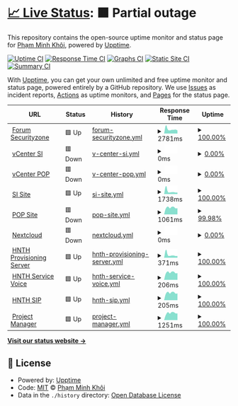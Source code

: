 # [📈 Live Status](https://uptime.securityzone.vn): <!--live status--> **🟧 Partial outage**

This repository contains the open-source uptime monitor and status page for [Phạm Minh Khôi](https://uptime.securityzone.vn/), powered by [Upptime](https://github.com/upptime/upptime).

[![Uptime CI](https://github.com/pmkdrag0n/upptime/workflows/Uptime%20CI/badge.svg)](https://github.com/pmkdrag0n/upptime/actions?query=workflow%3A%22Uptime+CI%22)
[![Response Time CI](https://github.com/pmkdrag0n/upptime/workflows/Response%20Time%20CI/badge.svg)](https://github.com/pmkdrag0n/upptime/actions?query=workflow%3A%22Response+Time+CI%22)
[![Graphs CI](https://github.com/pmkdrag0n/upptime/workflows/Graphs%20CI/badge.svg)](https://github.com/pmkdrag0n/upptime/actions?query=workflow%3A%22Graphs+CI%22)
[![Static Site CI](https://github.com/pmkdrag0n/upptime/workflows/Static%20Site%20CI/badge.svg)](https://github.com/pmkdrag0n/upptime/actions?query=workflow%3A%22Static+Site+CI%22)
[![Summary CI](https://github.com/pmkdrag0n/upptime/workflows/Summary%20CI/badge.svg)](https://github.com/pmkdrag0n/upptime/actions?query=workflow%3A%22Summary+CI%22)

With [Upptime](https://upptime.js.org), you can get your own unlimited and free uptime monitor and status page, powered entirely by a GitHub repository. We use [Issues](https://github.com/pmkdrag0n/upptime/issues) as incident reports, [Actions](https://github.com/pmkdrag0n/upptime/actions) as uptime monitors, and [Pages](https://demo.upptime.js.org) for the status page.

<!--start: status pages-->
<!-- This summary is generated by Upptime (https://github.com/upptime/upptime) -->
<!-- Do not edit this manually, your changes will be overwritten -->
<!-- prettier-ignore -->
| URL | Status | History | Response Time | Uptime |
| --- | ------ | ------- | ------------- | ------ |
| <img alt="" src="https://favicons.githubusercontent.com/securityzone.vn" height="13"> [Forum Securityzone](https://securityzone.vn) | 🟩 Up | [forum-securityzone.yml](https://github.com/pmkdrag0n/upptime/commits/HEAD/history/forum-securityzone.yml) | <details><summary><img alt="Response time graph" src="./graphs/forum-securityzone/response-time-week.png" height="20"> 2781ms</summary><br><a href="https://uptime.securityzone.vn/history/forum-securityzone"><img alt="Response time 2603" src="https://img.shields.io/endpoint?url=https%3A%2F%2Fraw.githubusercontent.com%2Fpmkdrag0n%2Fupptime%2FHEAD%2Fapi%2Fforum-securityzone%2Fresponse-time.json"></a><br><a href="https://uptime.securityzone.vn/history/forum-securityzone"><img alt="24-hour response time 2055" src="https://img.shields.io/endpoint?url=https%3A%2F%2Fraw.githubusercontent.com%2Fpmkdrag0n%2Fupptime%2FHEAD%2Fapi%2Fforum-securityzone%2Fresponse-time-day.json"></a><br><a href="https://uptime.securityzone.vn/history/forum-securityzone"><img alt="7-day response time 2781" src="https://img.shields.io/endpoint?url=https%3A%2F%2Fraw.githubusercontent.com%2Fpmkdrag0n%2Fupptime%2FHEAD%2Fapi%2Fforum-securityzone%2Fresponse-time-week.json"></a><br><a href="https://uptime.securityzone.vn/history/forum-securityzone"><img alt="30-day response time 3077" src="https://img.shields.io/endpoint?url=https%3A%2F%2Fraw.githubusercontent.com%2Fpmkdrag0n%2Fupptime%2FHEAD%2Fapi%2Fforum-securityzone%2Fresponse-time-month.json"></a><br><a href="https://uptime.securityzone.vn/history/forum-securityzone"><img alt="1-year response time 2603" src="https://img.shields.io/endpoint?url=https%3A%2F%2Fraw.githubusercontent.com%2Fpmkdrag0n%2Fupptime%2FHEAD%2Fapi%2Fforum-securityzone%2Fresponse-time-year.json"></a></details> | <details><summary><a href="https://uptime.securityzone.vn/history/forum-securityzone">100.00%</a></summary><a href="https://uptime.securityzone.vn/history/forum-securityzone"><img alt="All-time uptime 97.97%" src="https://img.shields.io/endpoint?url=https%3A%2F%2Fraw.githubusercontent.com%2Fpmkdrag0n%2Fupptime%2FHEAD%2Fapi%2Fforum-securityzone%2Fuptime.json"></a><br><a href="https://uptime.securityzone.vn/history/forum-securityzone"><img alt="24-hour uptime 100.00%" src="https://img.shields.io/endpoint?url=https%3A%2F%2Fraw.githubusercontent.com%2Fpmkdrag0n%2Fupptime%2FHEAD%2Fapi%2Fforum-securityzone%2Fuptime-day.json"></a><br><a href="https://uptime.securityzone.vn/history/forum-securityzone"><img alt="7-day uptime 100.00%" src="https://img.shields.io/endpoint?url=https%3A%2F%2Fraw.githubusercontent.com%2Fpmkdrag0n%2Fupptime%2FHEAD%2Fapi%2Fforum-securityzone%2Fuptime-week.json"></a><br><a href="https://uptime.securityzone.vn/history/forum-securityzone"><img alt="30-day uptime 100.00%" src="https://img.shields.io/endpoint?url=https%3A%2F%2Fraw.githubusercontent.com%2Fpmkdrag0n%2Fupptime%2FHEAD%2Fapi%2Fforum-securityzone%2Fuptime-month.json"></a><br><a href="https://uptime.securityzone.vn/history/forum-securityzone"><img alt="1-year uptime 97.97%" src="https://img.shields.io/endpoint?url=https%3A%2F%2Fraw.githubusercontent.com%2Fpmkdrag0n%2Fupptime%2FHEAD%2Fapi%2Fforum-securityzone%2Fuptime-year.json"></a></details>
| <img alt="" src="https://favicons.githubusercontent.com/vcenter01.securityzone.vn" height="13"> [vCenter SI](https://vcenter01.securityzone.vn) | 🟥 Down | [v-center-si.yml](https://github.com/pmkdrag0n/upptime/commits/HEAD/history/v-center-si.yml) | <details><summary><img alt="Response time graph" src="./graphs/v-center-si/response-time-week.png" height="20"> 0ms</summary><br><a href="https://uptime.securityzone.vn/history/v-center-si"><img alt="Response time 2216" src="https://img.shields.io/endpoint?url=https%3A%2F%2Fraw.githubusercontent.com%2Fpmkdrag0n%2Fupptime%2FHEAD%2Fapi%2Fv-center-si%2Fresponse-time.json"></a><br><a href="https://uptime.securityzone.vn/history/v-center-si"><img alt="24-hour response time 0" src="https://img.shields.io/endpoint?url=https%3A%2F%2Fraw.githubusercontent.com%2Fpmkdrag0n%2Fupptime%2FHEAD%2Fapi%2Fv-center-si%2Fresponse-time-day.json"></a><br><a href="https://uptime.securityzone.vn/history/v-center-si"><img alt="7-day response time 0" src="https://img.shields.io/endpoint?url=https%3A%2F%2Fraw.githubusercontent.com%2Fpmkdrag0n%2Fupptime%2FHEAD%2Fapi%2Fv-center-si%2Fresponse-time-week.json"></a><br><a href="https://uptime.securityzone.vn/history/v-center-si"><img alt="30-day response time 0" src="https://img.shields.io/endpoint?url=https%3A%2F%2Fraw.githubusercontent.com%2Fpmkdrag0n%2Fupptime%2FHEAD%2Fapi%2Fv-center-si%2Fresponse-time-month.json"></a><br><a href="https://uptime.securityzone.vn/history/v-center-si"><img alt="1-year response time 2216" src="https://img.shields.io/endpoint?url=https%3A%2F%2Fraw.githubusercontent.com%2Fpmkdrag0n%2Fupptime%2FHEAD%2Fapi%2Fv-center-si%2Fresponse-time-year.json"></a></details> | <details><summary><a href="https://uptime.securityzone.vn/history/v-center-si">0.00%</a></summary><a href="https://uptime.securityzone.vn/history/v-center-si"><img alt="All-time uptime 72.02%" src="https://img.shields.io/endpoint?url=https%3A%2F%2Fraw.githubusercontent.com%2Fpmkdrag0n%2Fupptime%2FHEAD%2Fapi%2Fv-center-si%2Fuptime.json"></a><br><a href="https://uptime.securityzone.vn/history/v-center-si"><img alt="24-hour uptime 0.00%" src="https://img.shields.io/endpoint?url=https%3A%2F%2Fraw.githubusercontent.com%2Fpmkdrag0n%2Fupptime%2FHEAD%2Fapi%2Fv-center-si%2Fuptime-day.json"></a><br><a href="https://uptime.securityzone.vn/history/v-center-si"><img alt="7-day uptime 0.00%" src="https://img.shields.io/endpoint?url=https%3A%2F%2Fraw.githubusercontent.com%2Fpmkdrag0n%2Fupptime%2FHEAD%2Fapi%2Fv-center-si%2Fuptime-week.json"></a><br><a href="https://uptime.securityzone.vn/history/v-center-si"><img alt="30-day uptime 0.00%" src="https://img.shields.io/endpoint?url=https%3A%2F%2Fraw.githubusercontent.com%2Fpmkdrag0n%2Fupptime%2FHEAD%2Fapi%2Fv-center-si%2Fuptime-month.json"></a><br><a href="https://uptime.securityzone.vn/history/v-center-si"><img alt="1-year uptime 72.02%" src="https://img.shields.io/endpoint?url=https%3A%2F%2Fraw.githubusercontent.com%2Fpmkdrag0n%2Fupptime%2FHEAD%2Fapi%2Fv-center-si%2Fuptime-year.json"></a></details>
| <img alt="" src="https://favicons.githubusercontent.com/vcenter02.securityzone.vn" height="13"> [vCenter POP](https://vcenter02.securityzone.vn) | 🟥 Down | [v-center-pop.yml](https://github.com/pmkdrag0n/upptime/commits/HEAD/history/v-center-pop.yml) | <details><summary><img alt="Response time graph" src="./graphs/v-center-pop/response-time-week.png" height="20"> 0ms</summary><br><a href="https://uptime.securityzone.vn/history/v-center-pop"><img alt="Response time 2227" src="https://img.shields.io/endpoint?url=https%3A%2F%2Fraw.githubusercontent.com%2Fpmkdrag0n%2Fupptime%2FHEAD%2Fapi%2Fv-center-pop%2Fresponse-time.json"></a><br><a href="https://uptime.securityzone.vn/history/v-center-pop"><img alt="24-hour response time 0" src="https://img.shields.io/endpoint?url=https%3A%2F%2Fraw.githubusercontent.com%2Fpmkdrag0n%2Fupptime%2FHEAD%2Fapi%2Fv-center-pop%2Fresponse-time-day.json"></a><br><a href="https://uptime.securityzone.vn/history/v-center-pop"><img alt="7-day response time 0" src="https://img.shields.io/endpoint?url=https%3A%2F%2Fraw.githubusercontent.com%2Fpmkdrag0n%2Fupptime%2FHEAD%2Fapi%2Fv-center-pop%2Fresponse-time-week.json"></a><br><a href="https://uptime.securityzone.vn/history/v-center-pop"><img alt="30-day response time 0" src="https://img.shields.io/endpoint?url=https%3A%2F%2Fraw.githubusercontent.com%2Fpmkdrag0n%2Fupptime%2FHEAD%2Fapi%2Fv-center-pop%2Fresponse-time-month.json"></a><br><a href="https://uptime.securityzone.vn/history/v-center-pop"><img alt="1-year response time 2227" src="https://img.shields.io/endpoint?url=https%3A%2F%2Fraw.githubusercontent.com%2Fpmkdrag0n%2Fupptime%2FHEAD%2Fapi%2Fv-center-pop%2Fresponse-time-year.json"></a></details> | <details><summary><a href="https://uptime.securityzone.vn/history/v-center-pop">0.00%</a></summary><a href="https://uptime.securityzone.vn/history/v-center-pop"><img alt="All-time uptime 72.09%" src="https://img.shields.io/endpoint?url=https%3A%2F%2Fraw.githubusercontent.com%2Fpmkdrag0n%2Fupptime%2FHEAD%2Fapi%2Fv-center-pop%2Fuptime.json"></a><br><a href="https://uptime.securityzone.vn/history/v-center-pop"><img alt="24-hour uptime 0.00%" src="https://img.shields.io/endpoint?url=https%3A%2F%2Fraw.githubusercontent.com%2Fpmkdrag0n%2Fupptime%2FHEAD%2Fapi%2Fv-center-pop%2Fuptime-day.json"></a><br><a href="https://uptime.securityzone.vn/history/v-center-pop"><img alt="7-day uptime 0.00%" src="https://img.shields.io/endpoint?url=https%3A%2F%2Fraw.githubusercontent.com%2Fpmkdrag0n%2Fupptime%2FHEAD%2Fapi%2Fv-center-pop%2Fuptime-week.json"></a><br><a href="https://uptime.securityzone.vn/history/v-center-pop"><img alt="30-day uptime 0.00%" src="https://img.shields.io/endpoint?url=https%3A%2F%2Fraw.githubusercontent.com%2Fpmkdrag0n%2Fupptime%2FHEAD%2Fapi%2Fv-center-pop%2Fuptime-month.json"></a><br><a href="https://uptime.securityzone.vn/history/v-center-pop"><img alt="1-year uptime 72.09%" src="https://img.shields.io/endpoint?url=https%3A%2F%2Fraw.githubusercontent.com%2Fpmkdrag0n%2Fupptime%2FHEAD%2Fapi%2Fv-center-pop%2Fuptime-year.json"></a></details>
| <img alt="" src="https://favicons.githubusercontent.com/sivpn.securityzone.vn" height="13"> [SI Site](https://sivpn.securityzone.vn) | 🟩 Up | [si-site.yml](https://github.com/pmkdrag0n/upptime/commits/HEAD/history/si-site.yml) | <details><summary><img alt="Response time graph" src="./graphs/si-site/response-time-week.png" height="20"> 1738ms</summary><br><a href="https://uptime.securityzone.vn/history/si-site"><img alt="Response time 2299" src="https://img.shields.io/endpoint?url=https%3A%2F%2Fraw.githubusercontent.com%2Fpmkdrag0n%2Fupptime%2FHEAD%2Fapi%2Fsi-site%2Fresponse-time.json"></a><br><a href="https://uptime.securityzone.vn/history/si-site"><img alt="24-hour response time 1026" src="https://img.shields.io/endpoint?url=https%3A%2F%2Fraw.githubusercontent.com%2Fpmkdrag0n%2Fupptime%2FHEAD%2Fapi%2Fsi-site%2Fresponse-time-day.json"></a><br><a href="https://uptime.securityzone.vn/history/si-site"><img alt="7-day response time 1738" src="https://img.shields.io/endpoint?url=https%3A%2F%2Fraw.githubusercontent.com%2Fpmkdrag0n%2Fupptime%2FHEAD%2Fapi%2Fsi-site%2Fresponse-time-week.json"></a><br><a href="https://uptime.securityzone.vn/history/si-site"><img alt="30-day response time 2185" src="https://img.shields.io/endpoint?url=https%3A%2F%2Fraw.githubusercontent.com%2Fpmkdrag0n%2Fupptime%2FHEAD%2Fapi%2Fsi-site%2Fresponse-time-month.json"></a><br><a href="https://uptime.securityzone.vn/history/si-site"><img alt="1-year response time 2299" src="https://img.shields.io/endpoint?url=https%3A%2F%2Fraw.githubusercontent.com%2Fpmkdrag0n%2Fupptime%2FHEAD%2Fapi%2Fsi-site%2Fresponse-time-year.json"></a></details> | <details><summary><a href="https://uptime.securityzone.vn/history/si-site">100.00%</a></summary><a href="https://uptime.securityzone.vn/history/si-site"><img alt="All-time uptime 99.83%" src="https://img.shields.io/endpoint?url=https%3A%2F%2Fraw.githubusercontent.com%2Fpmkdrag0n%2Fupptime%2FHEAD%2Fapi%2Fsi-site%2Fuptime.json"></a><br><a href="https://uptime.securityzone.vn/history/si-site"><img alt="24-hour uptime 100.00%" src="https://img.shields.io/endpoint?url=https%3A%2F%2Fraw.githubusercontent.com%2Fpmkdrag0n%2Fupptime%2FHEAD%2Fapi%2Fsi-site%2Fuptime-day.json"></a><br><a href="https://uptime.securityzone.vn/history/si-site"><img alt="7-day uptime 100.00%" src="https://img.shields.io/endpoint?url=https%3A%2F%2Fraw.githubusercontent.com%2Fpmkdrag0n%2Fupptime%2FHEAD%2Fapi%2Fsi-site%2Fuptime-week.json"></a><br><a href="https://uptime.securityzone.vn/history/si-site"><img alt="30-day uptime 100.00%" src="https://img.shields.io/endpoint?url=https%3A%2F%2Fraw.githubusercontent.com%2Fpmkdrag0n%2Fupptime%2FHEAD%2Fapi%2Fsi-site%2Fuptime-month.json"></a><br><a href="https://uptime.securityzone.vn/history/si-site"><img alt="1-year uptime 99.83%" src="https://img.shields.io/endpoint?url=https%3A%2F%2Fraw.githubusercontent.com%2Fpmkdrag0n%2Fupptime%2FHEAD%2Fapi%2Fsi-site%2Fuptime-year.json"></a></details>
| <img alt="" src="https://favicons.githubusercontent.com/sslvpn.securityzone.vn" height="13"> [POP Site](https://sslvpn.securityzone.vn) | 🟥 Down | [pop-site.yml](https://github.com/pmkdrag0n/upptime/commits/HEAD/history/pop-site.yml) | <details><summary><img alt="Response time graph" src="./graphs/pop-site/response-time-week.png" height="20"> 1061ms</summary><br><a href="https://uptime.securityzone.vn/history/pop-site"><img alt="Response time 2413" src="https://img.shields.io/endpoint?url=https%3A%2F%2Fraw.githubusercontent.com%2Fpmkdrag0n%2Fupptime%2FHEAD%2Fapi%2Fpop-site%2Fresponse-time.json"></a><br><a href="https://uptime.securityzone.vn/history/pop-site"><img alt="24-hour response time 960" src="https://img.shields.io/endpoint?url=https%3A%2F%2Fraw.githubusercontent.com%2Fpmkdrag0n%2Fupptime%2FHEAD%2Fapi%2Fpop-site%2Fresponse-time-day.json"></a><br><a href="https://uptime.securityzone.vn/history/pop-site"><img alt="7-day response time 1061" src="https://img.shields.io/endpoint?url=https%3A%2F%2Fraw.githubusercontent.com%2Fpmkdrag0n%2Fupptime%2FHEAD%2Fapi%2Fpop-site%2Fresponse-time-week.json"></a><br><a href="https://uptime.securityzone.vn/history/pop-site"><img alt="30-day response time 1923" src="https://img.shields.io/endpoint?url=https%3A%2F%2Fraw.githubusercontent.com%2Fpmkdrag0n%2Fupptime%2FHEAD%2Fapi%2Fpop-site%2Fresponse-time-month.json"></a><br><a href="https://uptime.securityzone.vn/history/pop-site"><img alt="1-year response time 2413" src="https://img.shields.io/endpoint?url=https%3A%2F%2Fraw.githubusercontent.com%2Fpmkdrag0n%2Fupptime%2FHEAD%2Fapi%2Fpop-site%2Fresponse-time-year.json"></a></details> | <details><summary><a href="https://uptime.securityzone.vn/history/pop-site">99.98%</a></summary><a href="https://uptime.securityzone.vn/history/pop-site"><img alt="All-time uptime 99.00%" src="https://img.shields.io/endpoint?url=https%3A%2F%2Fraw.githubusercontent.com%2Fpmkdrag0n%2Fupptime%2FHEAD%2Fapi%2Fpop-site%2Fuptime.json"></a><br><a href="https://uptime.securityzone.vn/history/pop-site"><img alt="24-hour uptime 99.89%" src="https://img.shields.io/endpoint?url=https%3A%2F%2Fraw.githubusercontent.com%2Fpmkdrag0n%2Fupptime%2FHEAD%2Fapi%2Fpop-site%2Fuptime-day.json"></a><br><a href="https://uptime.securityzone.vn/history/pop-site"><img alt="7-day uptime 99.98%" src="https://img.shields.io/endpoint?url=https%3A%2F%2Fraw.githubusercontent.com%2Fpmkdrag0n%2Fupptime%2FHEAD%2Fapi%2Fpop-site%2Fuptime-week.json"></a><br><a href="https://uptime.securityzone.vn/history/pop-site"><img alt="30-day uptime 100.00%" src="https://img.shields.io/endpoint?url=https%3A%2F%2Fraw.githubusercontent.com%2Fpmkdrag0n%2Fupptime%2FHEAD%2Fapi%2Fpop-site%2Fuptime-month.json"></a><br><a href="https://uptime.securityzone.vn/history/pop-site"><img alt="1-year uptime 99.00%" src="https://img.shields.io/endpoint?url=https%3A%2F%2Fraw.githubusercontent.com%2Fpmkdrag0n%2Fupptime%2FHEAD%2Fapi%2Fpop-site%2Fuptime-year.json"></a></details>
| <img alt="" src="https://favicons.githubusercontent.com/nextcloud.securityzone.vn" height="13"> [Nextcloud](https://nextcloud.securityzone.vn) | 🟥 Down | [nextcloud.yml](https://github.com/pmkdrag0n/upptime/commits/HEAD/history/nextcloud.yml) | <details><summary><img alt="Response time graph" src="./graphs/nextcloud/response-time-week.png" height="20"> 0ms</summary><br><a href="https://uptime.securityzone.vn/history/nextcloud"><img alt="Response time 2724" src="https://img.shields.io/endpoint?url=https%3A%2F%2Fraw.githubusercontent.com%2Fpmkdrag0n%2Fupptime%2FHEAD%2Fapi%2Fnextcloud%2Fresponse-time.json"></a><br><a href="https://uptime.securityzone.vn/history/nextcloud"><img alt="24-hour response time 0" src="https://img.shields.io/endpoint?url=https%3A%2F%2Fraw.githubusercontent.com%2Fpmkdrag0n%2Fupptime%2FHEAD%2Fapi%2Fnextcloud%2Fresponse-time-day.json"></a><br><a href="https://uptime.securityzone.vn/history/nextcloud"><img alt="7-day response time 0" src="https://img.shields.io/endpoint?url=https%3A%2F%2Fraw.githubusercontent.com%2Fpmkdrag0n%2Fupptime%2FHEAD%2Fapi%2Fnextcloud%2Fresponse-time-week.json"></a><br><a href="https://uptime.securityzone.vn/history/nextcloud"><img alt="30-day response time 3659" src="https://img.shields.io/endpoint?url=https%3A%2F%2Fraw.githubusercontent.com%2Fpmkdrag0n%2Fupptime%2FHEAD%2Fapi%2Fnextcloud%2Fresponse-time-month.json"></a><br><a href="https://uptime.securityzone.vn/history/nextcloud"><img alt="1-year response time 2724" src="https://img.shields.io/endpoint?url=https%3A%2F%2Fraw.githubusercontent.com%2Fpmkdrag0n%2Fupptime%2FHEAD%2Fapi%2Fnextcloud%2Fresponse-time-year.json"></a></details> | <details><summary><a href="https://uptime.securityzone.vn/history/nextcloud">0.00%</a></summary><a href="https://uptime.securityzone.vn/history/nextcloud"><img alt="All-time uptime 82.88%" src="https://img.shields.io/endpoint?url=https%3A%2F%2Fraw.githubusercontent.com%2Fpmkdrag0n%2Fupptime%2FHEAD%2Fapi%2Fnextcloud%2Fuptime.json"></a><br><a href="https://uptime.securityzone.vn/history/nextcloud"><img alt="24-hour uptime 0.00%" src="https://img.shields.io/endpoint?url=https%3A%2F%2Fraw.githubusercontent.com%2Fpmkdrag0n%2Fupptime%2FHEAD%2Fapi%2Fnextcloud%2Fuptime-day.json"></a><br><a href="https://uptime.securityzone.vn/history/nextcloud"><img alt="7-day uptime 0.00%" src="https://img.shields.io/endpoint?url=https%3A%2F%2Fraw.githubusercontent.com%2Fpmkdrag0n%2Fupptime%2FHEAD%2Fapi%2Fnextcloud%2Fuptime-week.json"></a><br><a href="https://uptime.securityzone.vn/history/nextcloud"><img alt="30-day uptime 6.06%" src="https://img.shields.io/endpoint?url=https%3A%2F%2Fraw.githubusercontent.com%2Fpmkdrag0n%2Fupptime%2FHEAD%2Fapi%2Fnextcloud%2Fuptime-month.json"></a><br><a href="https://uptime.securityzone.vn/history/nextcloud"><img alt="1-year uptime 82.88%" src="https://img.shields.io/endpoint?url=https%3A%2F%2Fraw.githubusercontent.com%2Fpmkdrag0n%2Fupptime%2FHEAD%2Fapi%2Fnextcloud%2Fuptime-year.json"></a></details>
| <img alt="" src="https://favicons.githubusercontent.com/null" height="13"> [HNTH Provisioning Server](hnth.securityzone.vn) | 🟩 Up | [hnth-provisioning-server.yml](https://github.com/pmkdrag0n/upptime/commits/HEAD/history/hnth-provisioning-server.yml) | <details><summary><img alt="Response time graph" src="./graphs/hnth-provisioning-server/response-time-week.png" height="20"> 371ms</summary><br><a href="https://uptime.securityzone.vn/history/hnth-provisioning-server"><img alt="Response time 495" src="https://img.shields.io/endpoint?url=https%3A%2F%2Fraw.githubusercontent.com%2Fpmkdrag0n%2Fupptime%2FHEAD%2Fapi%2Fhnth-provisioning-server%2Fresponse-time.json"></a><br><a href="https://uptime.securityzone.vn/history/hnth-provisioning-server"><img alt="24-hour response time 226" src="https://img.shields.io/endpoint?url=https%3A%2F%2Fraw.githubusercontent.com%2Fpmkdrag0n%2Fupptime%2FHEAD%2Fapi%2Fhnth-provisioning-server%2Fresponse-time-day.json"></a><br><a href="https://uptime.securityzone.vn/history/hnth-provisioning-server"><img alt="7-day response time 371" src="https://img.shields.io/endpoint?url=https%3A%2F%2Fraw.githubusercontent.com%2Fpmkdrag0n%2Fupptime%2FHEAD%2Fapi%2Fhnth-provisioning-server%2Fresponse-time-week.json"></a><br><a href="https://uptime.securityzone.vn/history/hnth-provisioning-server"><img alt="30-day response time 451" src="https://img.shields.io/endpoint?url=https%3A%2F%2Fraw.githubusercontent.com%2Fpmkdrag0n%2Fupptime%2FHEAD%2Fapi%2Fhnth-provisioning-server%2Fresponse-time-month.json"></a><br><a href="https://uptime.securityzone.vn/history/hnth-provisioning-server"><img alt="1-year response time 495" src="https://img.shields.io/endpoint?url=https%3A%2F%2Fraw.githubusercontent.com%2Fpmkdrag0n%2Fupptime%2FHEAD%2Fapi%2Fhnth-provisioning-server%2Fresponse-time-year.json"></a></details> | <details><summary><a href="https://uptime.securityzone.vn/history/hnth-provisioning-server">100.00%</a></summary><a href="https://uptime.securityzone.vn/history/hnth-provisioning-server"><img alt="All-time uptime 100.00%" src="https://img.shields.io/endpoint?url=https%3A%2F%2Fraw.githubusercontent.com%2Fpmkdrag0n%2Fupptime%2FHEAD%2Fapi%2Fhnth-provisioning-server%2Fuptime.json"></a><br><a href="https://uptime.securityzone.vn/history/hnth-provisioning-server"><img alt="24-hour uptime 100.00%" src="https://img.shields.io/endpoint?url=https%3A%2F%2Fraw.githubusercontent.com%2Fpmkdrag0n%2Fupptime%2FHEAD%2Fapi%2Fhnth-provisioning-server%2Fuptime-day.json"></a><br><a href="https://uptime.securityzone.vn/history/hnth-provisioning-server"><img alt="7-day uptime 100.00%" src="https://img.shields.io/endpoint?url=https%3A%2F%2Fraw.githubusercontent.com%2Fpmkdrag0n%2Fupptime%2FHEAD%2Fapi%2Fhnth-provisioning-server%2Fuptime-week.json"></a><br><a href="https://uptime.securityzone.vn/history/hnth-provisioning-server"><img alt="30-day uptime 100.00%" src="https://img.shields.io/endpoint?url=https%3A%2F%2Fraw.githubusercontent.com%2Fpmkdrag0n%2Fupptime%2FHEAD%2Fapi%2Fhnth-provisioning-server%2Fuptime-month.json"></a><br><a href="https://uptime.securityzone.vn/history/hnth-provisioning-server"><img alt="1-year uptime 100.00%" src="https://img.shields.io/endpoint?url=https%3A%2F%2Fraw.githubusercontent.com%2Fpmkdrag0n%2Fupptime%2FHEAD%2Fapi%2Fhnth-provisioning-server%2Fuptime-year.json"></a></details>
| <img alt="" src="https://favicons.githubusercontent.com/null" height="13"> [HNTH Service Voice](hnth.securityzone.vn) | 🟩 Up | [hnth-service-voice.yml](https://github.com/pmkdrag0n/upptime/commits/HEAD/history/hnth-service-voice.yml) | <details><summary><img alt="Response time graph" src="./graphs/hnth-service-voice/response-time-week.png" height="20"> 206ms</summary><br><a href="https://uptime.securityzone.vn/history/hnth-service-voice"><img alt="Response time 209" src="https://img.shields.io/endpoint?url=https%3A%2F%2Fraw.githubusercontent.com%2Fpmkdrag0n%2Fupptime%2FHEAD%2Fapi%2Fhnth-service-voice%2Fresponse-time.json"></a><br><a href="https://uptime.securityzone.vn/history/hnth-service-voice"><img alt="24-hour response time 188" src="https://img.shields.io/endpoint?url=https%3A%2F%2Fraw.githubusercontent.com%2Fpmkdrag0n%2Fupptime%2FHEAD%2Fapi%2Fhnth-service-voice%2Fresponse-time-day.json"></a><br><a href="https://uptime.securityzone.vn/history/hnth-service-voice"><img alt="7-day response time 206" src="https://img.shields.io/endpoint?url=https%3A%2F%2Fraw.githubusercontent.com%2Fpmkdrag0n%2Fupptime%2FHEAD%2Fapi%2Fhnth-service-voice%2Fresponse-time-week.json"></a><br><a href="https://uptime.securityzone.vn/history/hnth-service-voice"><img alt="30-day response time 200" src="https://img.shields.io/endpoint?url=https%3A%2F%2Fraw.githubusercontent.com%2Fpmkdrag0n%2Fupptime%2FHEAD%2Fapi%2Fhnth-service-voice%2Fresponse-time-month.json"></a><br><a href="https://uptime.securityzone.vn/history/hnth-service-voice"><img alt="1-year response time 209" src="https://img.shields.io/endpoint?url=https%3A%2F%2Fraw.githubusercontent.com%2Fpmkdrag0n%2Fupptime%2FHEAD%2Fapi%2Fhnth-service-voice%2Fresponse-time-year.json"></a></details> | <details><summary><a href="https://uptime.securityzone.vn/history/hnth-service-voice">100.00%</a></summary><a href="https://uptime.securityzone.vn/history/hnth-service-voice"><img alt="All-time uptime 100.00%" src="https://img.shields.io/endpoint?url=https%3A%2F%2Fraw.githubusercontent.com%2Fpmkdrag0n%2Fupptime%2FHEAD%2Fapi%2Fhnth-service-voice%2Fuptime.json"></a><br><a href="https://uptime.securityzone.vn/history/hnth-service-voice"><img alt="24-hour uptime 100.00%" src="https://img.shields.io/endpoint?url=https%3A%2F%2Fraw.githubusercontent.com%2Fpmkdrag0n%2Fupptime%2FHEAD%2Fapi%2Fhnth-service-voice%2Fuptime-day.json"></a><br><a href="https://uptime.securityzone.vn/history/hnth-service-voice"><img alt="7-day uptime 100.00%" src="https://img.shields.io/endpoint?url=https%3A%2F%2Fraw.githubusercontent.com%2Fpmkdrag0n%2Fupptime%2FHEAD%2Fapi%2Fhnth-service-voice%2Fuptime-week.json"></a><br><a href="https://uptime.securityzone.vn/history/hnth-service-voice"><img alt="30-day uptime 100.00%" src="https://img.shields.io/endpoint?url=https%3A%2F%2Fraw.githubusercontent.com%2Fpmkdrag0n%2Fupptime%2FHEAD%2Fapi%2Fhnth-service-voice%2Fuptime-month.json"></a><br><a href="https://uptime.securityzone.vn/history/hnth-service-voice"><img alt="1-year uptime 100.00%" src="https://img.shields.io/endpoint?url=https%3A%2F%2Fraw.githubusercontent.com%2Fpmkdrag0n%2Fupptime%2FHEAD%2Fapi%2Fhnth-service-voice%2Fuptime-year.json"></a></details>
| <img alt="" src="https://favicons.githubusercontent.com/null" height="13"> [HNTH SIP](hnth.securityzone.vn) | 🟩 Up | [hnth-sip.yml](https://github.com/pmkdrag0n/upptime/commits/HEAD/history/hnth-sip.yml) | <details><summary><img alt="Response time graph" src="./graphs/hnth-sip/response-time-week.png" height="20"> 205ms</summary><br><a href="https://uptime.securityzone.vn/history/hnth-sip"><img alt="Response time 210" src="https://img.shields.io/endpoint?url=https%3A%2F%2Fraw.githubusercontent.com%2Fpmkdrag0n%2Fupptime%2FHEAD%2Fapi%2Fhnth-sip%2Fresponse-time.json"></a><br><a href="https://uptime.securityzone.vn/history/hnth-sip"><img alt="24-hour response time 189" src="https://img.shields.io/endpoint?url=https%3A%2F%2Fraw.githubusercontent.com%2Fpmkdrag0n%2Fupptime%2FHEAD%2Fapi%2Fhnth-sip%2Fresponse-time-day.json"></a><br><a href="https://uptime.securityzone.vn/history/hnth-sip"><img alt="7-day response time 205" src="https://img.shields.io/endpoint?url=https%3A%2F%2Fraw.githubusercontent.com%2Fpmkdrag0n%2Fupptime%2FHEAD%2Fapi%2Fhnth-sip%2Fresponse-time-week.json"></a><br><a href="https://uptime.securityzone.vn/history/hnth-sip"><img alt="30-day response time 200" src="https://img.shields.io/endpoint?url=https%3A%2F%2Fraw.githubusercontent.com%2Fpmkdrag0n%2Fupptime%2FHEAD%2Fapi%2Fhnth-sip%2Fresponse-time-month.json"></a><br><a href="https://uptime.securityzone.vn/history/hnth-sip"><img alt="1-year response time 210" src="https://img.shields.io/endpoint?url=https%3A%2F%2Fraw.githubusercontent.com%2Fpmkdrag0n%2Fupptime%2FHEAD%2Fapi%2Fhnth-sip%2Fresponse-time-year.json"></a></details> | <details><summary><a href="https://uptime.securityzone.vn/history/hnth-sip">100.00%</a></summary><a href="https://uptime.securityzone.vn/history/hnth-sip"><img alt="All-time uptime 100.00%" src="https://img.shields.io/endpoint?url=https%3A%2F%2Fraw.githubusercontent.com%2Fpmkdrag0n%2Fupptime%2FHEAD%2Fapi%2Fhnth-sip%2Fuptime.json"></a><br><a href="https://uptime.securityzone.vn/history/hnth-sip"><img alt="24-hour uptime 100.00%" src="https://img.shields.io/endpoint?url=https%3A%2F%2Fraw.githubusercontent.com%2Fpmkdrag0n%2Fupptime%2FHEAD%2Fapi%2Fhnth-sip%2Fuptime-day.json"></a><br><a href="https://uptime.securityzone.vn/history/hnth-sip"><img alt="7-day uptime 100.00%" src="https://img.shields.io/endpoint?url=https%3A%2F%2Fraw.githubusercontent.com%2Fpmkdrag0n%2Fupptime%2FHEAD%2Fapi%2Fhnth-sip%2Fuptime-week.json"></a><br><a href="https://uptime.securityzone.vn/history/hnth-sip"><img alt="30-day uptime 100.00%" src="https://img.shields.io/endpoint?url=https%3A%2F%2Fraw.githubusercontent.com%2Fpmkdrag0n%2Fupptime%2FHEAD%2Fapi%2Fhnth-sip%2Fuptime-month.json"></a><br><a href="https://uptime.securityzone.vn/history/hnth-sip"><img alt="1-year uptime 100.00%" src="https://img.shields.io/endpoint?url=https%3A%2F%2Fraw.githubusercontent.com%2Fpmkdrag0n%2Fupptime%2FHEAD%2Fapi%2Fhnth-sip%2Fuptime-year.json"></a></details>
| <img alt="" src="https://favicons.githubusercontent.com/pm.securityzone.vn" height="13"> [Project Manager](https://pm.securityzone.vn) | 🟩 Up | [project-manager.yml](https://github.com/pmkdrag0n/upptime/commits/HEAD/history/project-manager.yml) | <details><summary><img alt="Response time graph" src="./graphs/project-manager/response-time-week.png" height="20"> 1251ms</summary><br><a href="https://uptime.securityzone.vn/history/project-manager"><img alt="Response time 2480" src="https://img.shields.io/endpoint?url=https%3A%2F%2Fraw.githubusercontent.com%2Fpmkdrag0n%2Fupptime%2FHEAD%2Fapi%2Fproject-manager%2Fresponse-time.json"></a><br><a href="https://uptime.securityzone.vn/history/project-manager"><img alt="24-hour response time 1190" src="https://img.shields.io/endpoint?url=https%3A%2F%2Fraw.githubusercontent.com%2Fpmkdrag0n%2Fupptime%2FHEAD%2Fapi%2Fproject-manager%2Fresponse-time-day.json"></a><br><a href="https://uptime.securityzone.vn/history/project-manager"><img alt="7-day response time 1251" src="https://img.shields.io/endpoint?url=https%3A%2F%2Fraw.githubusercontent.com%2Fpmkdrag0n%2Fupptime%2FHEAD%2Fapi%2Fproject-manager%2Fresponse-time-week.json"></a><br><a href="https://uptime.securityzone.vn/history/project-manager"><img alt="30-day response time 2586" src="https://img.shields.io/endpoint?url=https%3A%2F%2Fraw.githubusercontent.com%2Fpmkdrag0n%2Fupptime%2FHEAD%2Fapi%2Fproject-manager%2Fresponse-time-month.json"></a><br><a href="https://uptime.securityzone.vn/history/project-manager"><img alt="1-year response time 2480" src="https://img.shields.io/endpoint?url=https%3A%2F%2Fraw.githubusercontent.com%2Fpmkdrag0n%2Fupptime%2FHEAD%2Fapi%2Fproject-manager%2Fresponse-time-year.json"></a></details> | <details><summary><a href="https://uptime.securityzone.vn/history/project-manager">100.00%</a></summary><a href="https://uptime.securityzone.vn/history/project-manager"><img alt="All-time uptime 96.15%" src="https://img.shields.io/endpoint?url=https%3A%2F%2Fraw.githubusercontent.com%2Fpmkdrag0n%2Fupptime%2FHEAD%2Fapi%2Fproject-manager%2Fuptime.json"></a><br><a href="https://uptime.securityzone.vn/history/project-manager"><img alt="24-hour uptime 100.00%" src="https://img.shields.io/endpoint?url=https%3A%2F%2Fraw.githubusercontent.com%2Fpmkdrag0n%2Fupptime%2FHEAD%2Fapi%2Fproject-manager%2Fuptime-day.json"></a><br><a href="https://uptime.securityzone.vn/history/project-manager"><img alt="7-day uptime 100.00%" src="https://img.shields.io/endpoint?url=https%3A%2F%2Fraw.githubusercontent.com%2Fpmkdrag0n%2Fupptime%2FHEAD%2Fapi%2Fproject-manager%2Fuptime-week.json"></a><br><a href="https://uptime.securityzone.vn/history/project-manager"><img alt="30-day uptime 84.70%" src="https://img.shields.io/endpoint?url=https%3A%2F%2Fraw.githubusercontent.com%2Fpmkdrag0n%2Fupptime%2FHEAD%2Fapi%2Fproject-manager%2Fuptime-month.json"></a><br><a href="https://uptime.securityzone.vn/history/project-manager"><img alt="1-year uptime 96.15%" src="https://img.shields.io/endpoint?url=https%3A%2F%2Fraw.githubusercontent.com%2Fpmkdrag0n%2Fupptime%2FHEAD%2Fapi%2Fproject-manager%2Fuptime-year.json"></a></details>

<!--end: status pages-->

[**Visit our status website →**](https://demo.upptime.js.org)

## 📄 License

- Powered by: [Upptime](https://github.com/upptime/upptime)
- Code: [MIT](./LICENSE) © [Phạm Minh Khôi](http://pmkhoi.com/)
- Data in the `./history` directory: [Open Database License](https://opendatacommons.org/licenses/odbl/1-0/)
